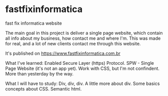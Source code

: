 # fastfixinformatica
fast fix informatica website 

The main goal in this project is deliver a single page website, which contain all info about my business, how contact me and where I'm. This was made for real, and a lot of new clients contact me through this website.

It's published on https://www.fastfixinformatica.com.br

What I've learned:
  Enabled Secure Layer (https) Protocol.
  SPW - Single Page Website (it's not an app yet).
  Work with CSS, but I'm not confindent. More than yesterday by the way.
  
What I will have to study:
  Div, div, div.
  A little more about div.
  Some basics concepts about CSS.
  Semantic html.
